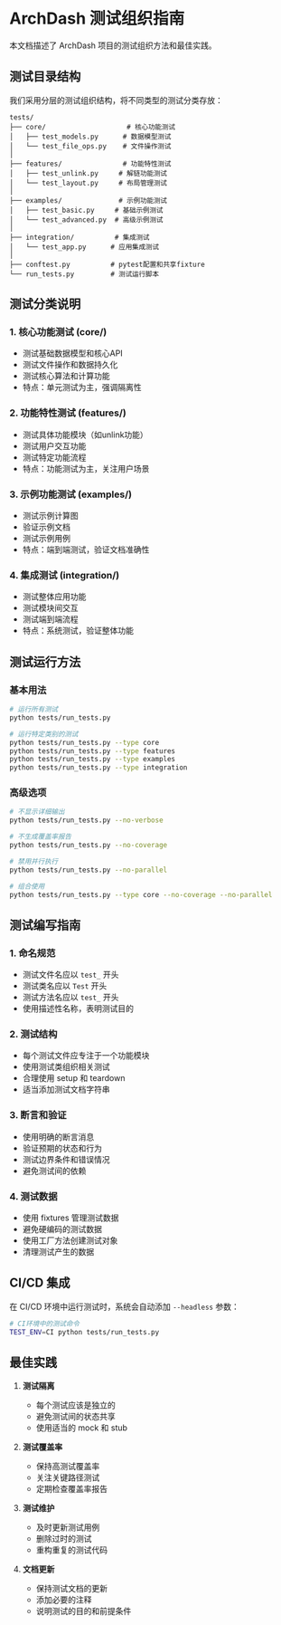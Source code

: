 # ArchDash 测试组织指南

本文档描述了 ArchDash 项目的测试组织方法和最佳实践。

## 测试目录结构

我们采用分层的测试组织结构，将不同类型的测试分类存放：

```
tests/
├── core/                    # 核心功能测试
│   ├── test_models.py      # 数据模型测试
│   └── test_file_ops.py    # 文件操作测试
│
├── features/               # 功能特性测试
│   ├── test_unlink.py     # 解链功能测试
│   └── test_layout.py     # 布局管理测试
│
├── examples/              # 示例功能测试
│   ├── test_basic.py     # 基础示例测试
│   └── test_advanced.py  # 高级示例测试
│
├── integration/          # 集成测试
│   └── test_app.py      # 应用集成测试
│
├── conftest.py          # pytest配置和共享fixture
└── run_tests.py         # 测试运行脚本
```

## 测试分类说明

### 1. 核心功能测试 (core/)
- 测试基础数据模型和核心API
- 测试文件操作和数据持久化
- 测试核心算法和计算功能
- 特点：单元测试为主，强调隔离性

### 2. 功能特性测试 (features/)
- 测试具体功能模块（如unlink功能）
- 测试用户交互功能
- 测试特定功能流程
- 特点：功能测试为主，关注用户场景

### 3. 示例功能测试 (examples/)
- 测试示例计算图
- 验证示例文档
- 测试示例用例
- 特点：端到端测试，验证文档准确性

### 4. 集成测试 (integration/)
- 测试整体应用功能
- 测试模块间交互
- 测试端到端流程
- 特点：系统测试，验证整体功能

## 测试运行方法

### 基本用法

```bash
# 运行所有测试
python tests/run_tests.py

# 运行特定类别的测试
python tests/run_tests.py --type core
python tests/run_tests.py --type features
python tests/run_tests.py --type examples
python tests/run_tests.py --type integration
```

### 高级选项

```bash
# 不显示详细输出
python tests/run_tests.py --no-verbose

# 不生成覆盖率报告
python tests/run_tests.py --no-coverage

# 禁用并行执行
python tests/run_tests.py --no-parallel

# 组合使用
python tests/run_tests.py --type core --no-coverage --no-parallel
```

## 测试编写指南

### 1. 命名规范
- 测试文件名应以 `test_` 开头
- 测试类名应以 `Test` 开头
- 测试方法名应以 `test_` 开头
- 使用描述性名称，表明测试目的

### 2. 测试结构
- 每个测试文件应专注于一个功能模块
- 使用测试类组织相关测试
- 合理使用 setup 和 teardown
- 适当添加测试文档字符串

### 3. 断言和验证
- 使用明确的断言消息
- 验证预期的状态和行为
- 测试边界条件和错误情况
- 避免测试间的依赖

### 4. 测试数据
- 使用 fixtures 管理测试数据
- 避免硬编码的测试数据
- 使用工厂方法创建测试对象
- 清理测试产生的数据

## CI/CD 集成

在 CI/CD 环境中运行测试时，系统会自动添加 `--headless` 参数：

```bash
# CI环境中的测试命令
TEST_ENV=CI python tests/run_tests.py
```

## 最佳实践

1. **测试隔离**
   - 每个测试应该是独立的
   - 避免测试间的状态共享
   - 使用适当的 mock 和 stub

2. **测试覆盖率**
   - 保持高测试覆盖率
   - 关注关键路径测试
   - 定期检查覆盖率报告

3. **测试维护**
   - 及时更新测试用例
   - 删除过时的测试
   - 重构重复的测试代码

4. **文档更新**
   - 保持测试文档的更新
   - 添加必要的注释
   - 说明测试的目的和前提条件 
